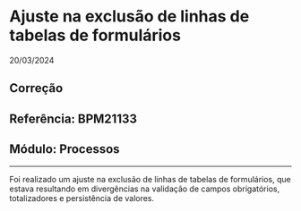 # Ajuste na exclusão de linhas de tabelas de formulários
20/03/2024
## Correção
## Referência: BPM21133
## Módulo: Processos
***

Foi realizado um ajuste na exclusão de linhas de tabelas de formulários, que estava resultando em divergências na validação de campos obrigatórios, totalizadores e persistência de valores.